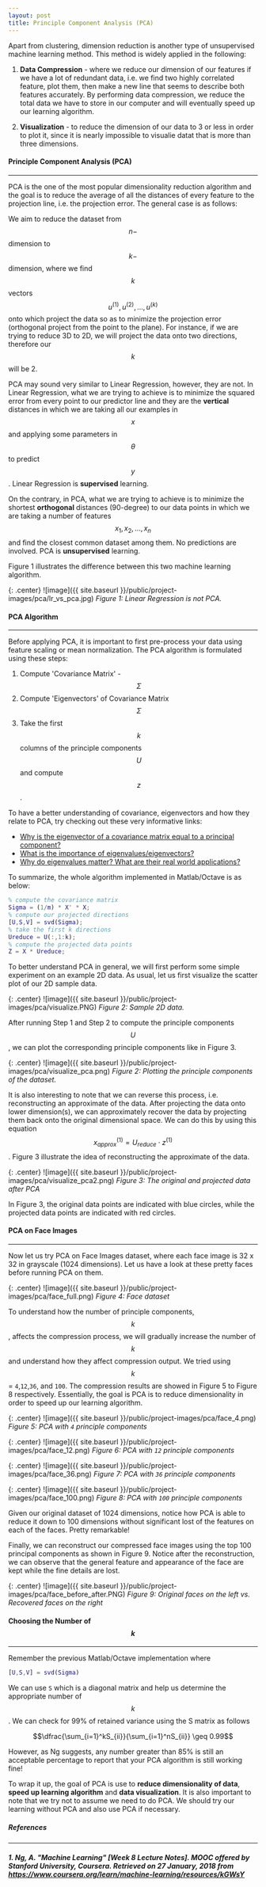 ```yaml
---
layout: post
title: Principle Component Analysis (PCA)
---
```


Apart from clustering, dimension reduction is another type of unsupervised machine learning method. This method is widely applied in the following:

1. **Data Compression** - where we reduce our dimension of our features if we have a lot of redundant data, i.e. we find two highly correlated feature, plot them, then make a new line that seems to describe both features accurately. By performing data compression, we reduce the total data we have to store in our computer and will eventually speed up our learning algorithm.

2. **Visualization** - to reduce the dimension of our data to 3 or less in order to plot it, since it is nearly impossible to visualie datat that is more than three dimensions.



#### Principle Component Analysis (PCA)
---

PCA is the one of the most popular dimensionality reduction algorithm and the goal is to reduce the average of all the distances of every feature to the projection line, i.e. the projection error. The general case is as follows:

We aim to reduce the dataset from $$n-$$ dimension to $$k-$$dimension, where we find $$k$$ vectors $$u^{(1)}, u^{(2)}, \dots, u^{(k)}$$ onto which project the data so as to minimize the projection error (orthogonal project from the point to the plane). For instance, if we are trying to reduce 3D to 2D, we will project the data onto two directions, therefore our $$k$$ will be 2.

PCA may sound very similar to Linear Regression, however, they are not. In Linear Regression, what we are trying to achieve is to minimize the squared error from every point to our predictor line and they are the **vertical** distances in which we are taking all our examples in $$x$$ and applying some parameters in $$\theta$$ to predict $$y$$. Linear Regression is **supervised** learning.

On the contrary, in PCA, what we are trying to achieve is to minimize the shortest **orthogonal** distances (90-degree) to our data points in which we are taking a number of features $$x_1, x_2, \dots, x_n$$ and find the closest common dataset among them. No predictions are involved. PCA is **unsupervised** learning.

Figure 1 illustrates the difference between this two machine learning algorithm.

{: .center}
![image]({{ site.baseurl }}/public/project-images/pca/lr_vs_pca.jpg)
*Figure 1: Linear Regression is not PCA.*

#### PCA Algorithm
---

Before applying PCA, it is important to first pre-process your data using feature scaling or mean normalization. The PCA algorithm is formulated using these steps:
1. Compute 'Covariance Matrix' - $$\Sigma$$
2. Compute 'Eigenvectors' of Covariance Matrix $$\Sigma$$
3. Take the first $$k$$ columns of the principle components $$U$$ and compute $$z$$.

To have a better understanding of covariance, eigenvectors and how they relate to PCA, try checking out these very informative links:
- [Why is the eigenvector of a covariance matrix equal to a principal component?](https://math.stackexchange.com/questions/23596/why-is-the-eigenvector-of-a-covariance-matrix-equal-to-a-principal-component)
- [What is the importance of eigenvalues/eigenvectors?](https://math.stackexchange.com/questions/23312/what-is-the-importance-of-eigenvalues-eigenvectors)
- [Why do eigenvalues matter? What are their real world applications?](https://www.quora.com/Why-do-eigenvalues-matter-What-are-their-real-world-applications)

To summarize, the whole algorithm implemented in Matlab/Octave is as below:

```matlab
% compute the covariance matrix
Sigma = (1/m) * X' * X; 
% compute our projected directions
[U,S,V] = svd(Sigma);   
% take the first k directions
Ureduce = U(:,1:k);     
% compute the projected data points
Z = X * Ureduce;       
```

To better understand PCA in general, we will first perform some simple experiment on an example 2D data. As usual, let us first visualize the scatter plot of our 2D sample data.

{: .center}
![image]({{ site.baseurl }}/public/project-images/pca/visualize.PNG)
*Figure 2: Sample 2D data.*

After running Step 1 and Step 2 to compute the principle components $$U$$, we can plot the corresponding principle components like in Figure 3.

{: .center}
![image]({{ site.baseurl }}/public/project-images/pca/visualize_pca.png)
*Figure 2: Plotting the principle components of the dataset.*

It is also interesting to note that we can reverse this process, i.e. reconstructing an approximate of the data. After projecting the data onto lower dimension(s), we can approximately recover the data by projecting them back onto the original dimensional space. We can do this by using this equation $$x_{approx}^{(1)} = U_{reduce} \cdot z^{(1)}$$. Figure 3 illustrate the idea of reconstructing the approximate of the data.


{: .center}
![image]({{ site.baseurl }}/public/project-images/pca/visualize_pca2.png)
*Figure 3: The original and projected data after PCA*

In Figure 3, the original data points are indicated with blue circles, while the projected data points are indicated with red circles.

#### PCA on Face Images
---

Now let us try PCA on Face Images dataset, where each face image is 32 x 32 in grayscale (1024 dimensions). Let us have a look at these pretty faces before running PCA on them.


{: .center}
![image]({{ site.baseurl }}/public/project-images/pca/face_full.png)
*Figure 4: Face dataset*

To understand how the number of principle components, $$k$$, affects the compression process, we will gradually increase the number of $$k$$ and understand how they affect compression output. We tried using $$k$$ = `4`,`12`,`36`, and `100`. The compression results are showed in Figure 5 to Figure 8 respectively. Essentially, the goal is PCA is to reduce dimensionality in order to speed up our learning algorithm.

{: .center}
![image]({{ site.baseurl }}/public/project-images/pca/face_4.png)
*Figure 5: PCA with `4` principle components*

{: .center}
![image]({{ site.baseurl }}/public/project-images/pca/face_12.png)
*Figure 6: PCA with `12` principle components*

{: .center}
![image]({{ site.baseurl }}/public/project-images/pca/face_36.png)
*Figure 7: PCA with `36` principle components*

{: .center}
![image]({{ site.baseurl }}/public/project-images/pca/face_100.png)
*Figure 8: PCA with `100` principle components*

Given our original dataset of 1024 dimensions, notice how PCA is able to reduce it down to 100 dimensions without significant lost of the features on each of the faces. Pretty remarkable!

Finally, we can reconstruct our compressed face images using the top 100 principal components as shown in Figure 9. Notice after the reconstruction, we can observe that the general feature and appearance of the face are kept while the fine details are lost.

{: .center}
![image]({{ site.baseurl }}/public/project-images/pca/face_before_after.PNG)
*Figure 9: Original faces on the left vs. Recovered faces on the right*


#### Choosing the Number of $$k$$
---

Remember the previous Matlab/Octave implementation where

```matlab
[U,S,V] = svd(Sigma)
```

We can use `S` which is a diagonal matrix and help us determine the appropriate number of $$k$$. We can check for 99% of retained variance using the S matrix as follows

$$\dfrac{\sum_{i=1}^kS_{ii}}{\sum_{i=1}^nS_{ii}} \geq 0.99$$

However, as Ng suggests, any number greater than 85% is still an acceptable percentage to report that your PCA algorithm is still working fine!

To wrap it up, the goal of PCA is use to **reduce dimensionality of data**, **speed up learning algorithm** and **data visualization**. It is also important to note that we try not to assume we need to do PCA. We should try our learning without PCA and also use PCA if necessary.


##### References
---

##### 1. Ng, A. "Machine Learning" [Week 8 Lecture Notes]. MOOC offered by Stanford University, Coursera. Retrieved on 27 January, 2018 from https://www.coursera.org/learn/machine-learning/resources/kGWsY